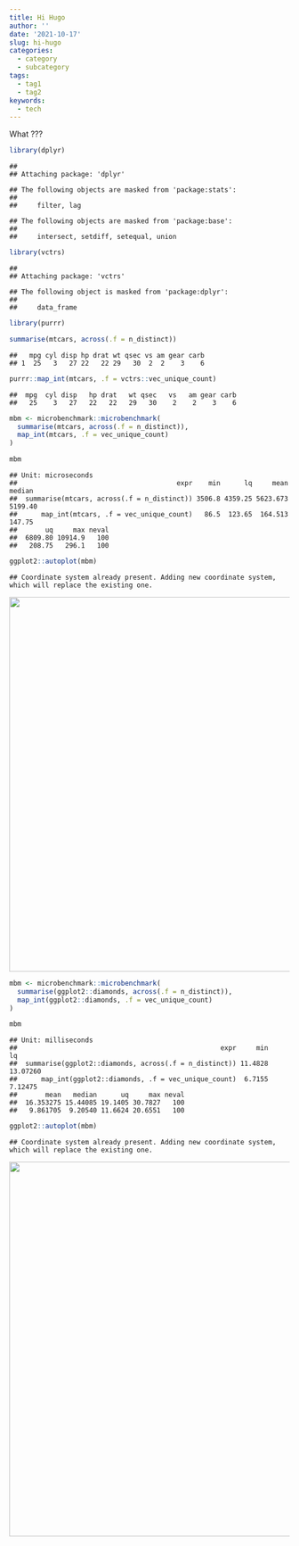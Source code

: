 ```yaml
---
title: Hi Hugo
author: ''
date: '2021-10-17'
slug: hi-hugo
categories:
  - category
  - subcategory
tags:
  - tag1
  - tag2
keywords:
  - tech
---
```




What ???



```r
library(dplyr)
```

```
## 
## Attaching package: 'dplyr'
```

```
## The following objects are masked from 'package:stats':
## 
##     filter, lag
```

```
## The following objects are masked from 'package:base':
## 
##     intersect, setdiff, setequal, union
```

```r
library(vctrs)
```

```
## 
## Attaching package: 'vctrs'
```

```
## The following object is masked from 'package:dplyr':
## 
##     data_frame
```

```r
library(purrr)
```



```r
summarise(mtcars, across(.f = n_distinct))
```

```
##   mpg cyl disp hp drat wt qsec vs am gear carb
## 1  25   3   27 22   22 29   30  2  2    3    6
```


```r
purrr::map_int(mtcars, .f = vctrs::vec_unique_count)
```

```
##  mpg  cyl disp   hp drat   wt qsec   vs   am gear carb 
##   25    3   27   22   22   29   30    2    2    3    6
```



```r
mbm <- microbenchmark::microbenchmark(
  summarise(mtcars, across(.f = n_distinct)),
  map_int(mtcars, .f = vec_unique_count)
)
```



```r
mbm
```

```
## Unit: microseconds
##                                        expr    min      lq     mean  median
##  summarise(mtcars, across(.f = n_distinct)) 3506.8 4359.25 5623.673 5199.40
##      map_int(mtcars, .f = vec_unique_count)   86.5  123.65  164.513  147.75
##       uq     max neval
##  6809.80 10914.9   100
##   208.75   296.1   100
```


```r
ggplot2::autoplot(mbm)
```

```
## Coordinate system already present. Adding new coordinate system, which will replace the existing one.
```

<img src="https://i.imgur.com/jpMzSru.png" width="672" />




```r
mbm <- microbenchmark::microbenchmark(
  summarise(ggplot2::diamonds, across(.f = n_distinct)),
  map_int(ggplot2::diamonds, .f = vec_unique_count)
)
```




```r
mbm
```

```
## Unit: milliseconds
##                                                   expr     min       lq
##  summarise(ggplot2::diamonds, across(.f = n_distinct)) 11.4828 13.07260
##      map_int(ggplot2::diamonds, .f = vec_unique_count)  6.7155  7.12475
##       mean   median      uq     max neval
##  16.353275 15.44085 19.1405 30.7827   100
##   9.861705  9.20540 11.6624 20.6551   100
```


```r
ggplot2::autoplot(mbm)
```

```
## Coordinate system already present. Adding new coordinate system, which will replace the existing one.
```

<img src="https://i.imgur.com/qmBmybw.png" width="672" />



